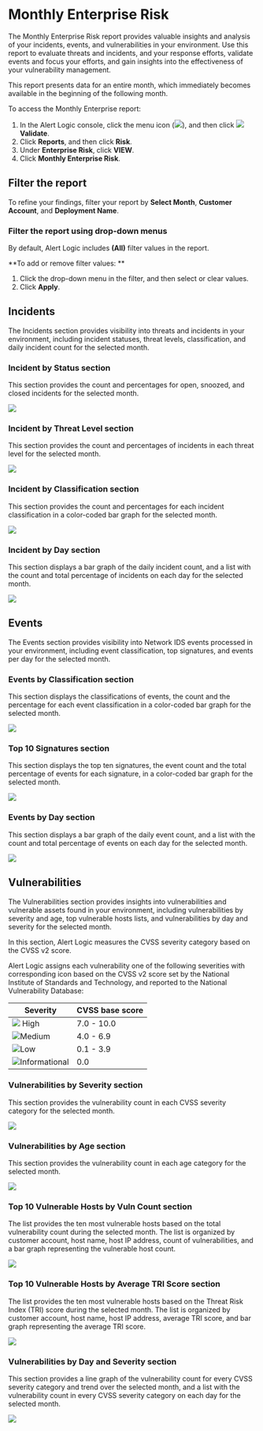 # Monthly Enterprise Risk

The Monthly Enterprise Risk report provides valuable insights and analysis of your incidents, events, and vulnerabilities  in your environment. Use this report to evaluate threats and incidents, and your response efforts, validate events and focus your efforts, and gain insights into the effectiveness of your vulnerability management.

This report presents data for an entire month, which immediately becomes available in the beginning of the following month.

To access the Monthly Enterprise report:

1. In the Alert Logic console, click the menu icon (![](../../../../Resources/Images/dashboard/menu-icon.png)), and then click ![](../../../../Resources/Images/dashboard/validate-icon.png)**Validate**.
2. Click **Reports**, and then click   **Risk**.
3. Under **Enterprise Risk**, click **VIEW**.
4. Click **Monthly Enterprise Risk**.

## Filter the report

To refine your findings, filter your report by  **Select Month**, **Customer Account**, and **Deployment Name**.

### Filter the report using drop-down menus

By default, Alert Logic includes **(All)** filter values in the report.

**To add or remove filter values: **

1. Click the drop-down menu in the filter, and then select or clear values.
2. Click **Apply**.

## Incidents

The Incidents section provides visibility into threats and incidents in your environment, including  incident statuses, threat levels, classification, and daily incident count for the selected month.

### Incident by Status section

This section provides the count and percentages for open, snoozed, and closed incidents for the selected month.

![](../../../../Resources/Images/Reports/scheduled-reports/enterprise/incident-status.png)

### Incident by Threat Level section

This section provides the count and percentages of incidents in each threat level for the selected month.

![](../../../../Resources/Images/Reports/scheduled-reports/enterprise/incident-threat-level.png)

### Incident by Classification section

This section provides the count and percentages for each incident classification in a color-coded bar graph for the selected month.

![](../../../../Resources/Images/Reports/scheduled-reports/enterprise/incident-classification.png)

### Incident by Day section

This section displays a bar graph of the daily incident count, and a list with the count and total percentage of incidents on each day for the selected month.

![](../../../../Resources/Images/Reports/scheduled-reports/enterprise/incident-by-day-month.png)

## Events

The Events section provides visibility into Network IDS events processed in your environment, including event classification, top signatures, and events per day for the selected month.

### Events by Classification section

This section displays the classifications of events, the count  and the percentage for each event classification in a color-coded bar graph for the selected month.

![](../../../../Resources/Images/Reports/scheduled-reports/enterprise/events-by-classification.png)

### Top 10 Signatures section

This section displays the top ten signatures, the event count and the total percentage of events for each signature, in a color-coded bar graph for the selected month.

![](../../../../Resources/Images/Reports/scheduled-reports/enterprise/top-10-signatures.png)

### Events by Day section

This section displays a bar graph of the daily event count, and a list with the count and total percentage of events on each day for the selected month.

![](../../../../Resources/Images/Reports/scheduled-reports/enterprise/events-by-day-monthly.png)

## Vulnerabilities

The Vulnerabilities section provides insights into vulnerabilities and vulnerable assets found in your environment, including vulnerabilities by severity and age, top vulnerable hosts lists, and vulnerabilities by day and severity for the selected month.

In this section, Alert Logic measures the CVSS severity category based on the CVSS v2 score.

Alert Logic assigns each vulnerability one of the following severities with corresponding icon based on the CVSS v2 score set by the National Institute of Standards and Technology, and reported to the National Vulnerability Database:

| Severity | CVSS base score |
|---|---|
| ![](../../../../Resources/Images/Icons/threat_critical_icon.png) High | 7.0 - 10.0 |
| ![](../../../../Resources/Images/Icons/threat_high_icon.png)Medium | 4.0 - 6.9 |
| ![](../../../../Resources/Images/Icons/threat_medium_icon.png)Low | 0.1 - 3.9 |
| ![](../../../../Resources/Images/Icons/threat_info_icon.png)Informational | 0.0 |

### Vulnerabilities by Severity section 

This section provides the vulnerability count in each CVSS severity category for the selected month.

![](../../../../Resources/Images/Reports/scheduled-reports/enterprise/vulnerabilities-by-severity.png)

### Vulnerabilities by Age section

This section provides the vulnerability count in each age category for the selected month.

![](../../../../Resources/Images/Reports/scheduled-reports/enterprise/vulnerabilities-by-age.png)

### Top 10 Vulnerable Hosts by Vuln Count section 

The list provides the ten most vulnerable hosts based on the total vulnerability count during the selected month. The list is organized by customer account, host name, host IP address, count of vulnerabilities, and  a  bar graph representing the vulnerable host count.

![](../../../../Resources/Images/Reports/scheduled-reports/enterprise/top-10-vulnerable-hosts-by-vuln-count.png)

### Top 10 Vulnerable Hosts by Average TRI Score section 

The list provides the ten most vulnerable hosts based on the Threat Risk Index (TRI) score during the selected month. The list is organized by customer account, host name, host IP address, average TRI score, and  bar graph representing the average TRI score.

![](../../../../Resources/Images/Reports/scheduled-reports/enterprise/top-10-vulnerable-hosts-by-avg-tri-score.png)

### Vulnerabilities by Day and Severity section

This section provides a line graph of the vulnerability count for every CVSS severity category and trend  over the selected month, and a list with the vulnerability count in every CVSS severity category on each day for the selected month.

![](../../../../Resources/Images/Reports/scheduled-reports/enterprise/vulnerabilities-by-day-severity.png)
